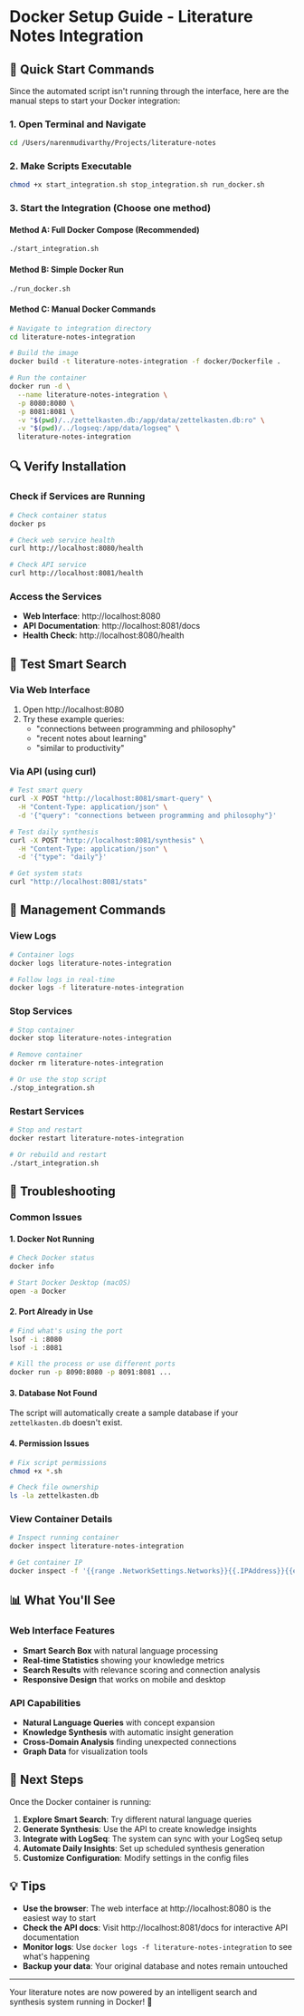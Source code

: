 # Docker Setup Guide - Literature Notes Integration

## 🚀 Quick Start Commands

Since the automated script isn't running through the interface, here are the manual steps to start your Docker integration:

### 1. Open Terminal and Navigate
```bash
cd /Users/narenmudivarthy/Projects/literature-notes
```

### 2. Make Scripts Executable
```bash
chmod +x start_integration.sh stop_integration.sh run_docker.sh
```

### 3. Start the Integration (Choose one method)

#### Method A: Full Docker Compose (Recommended)
```bash
./start_integration.sh
```

#### Method B: Simple Docker Run
```bash
./run_docker.sh
```

#### Method C: Manual Docker Commands
```bash
# Navigate to integration directory
cd literature-notes-integration

# Build the image
docker build -t literature-notes-integration -f docker/Dockerfile .

# Run the container
docker run -d \
  --name literature-notes-integration \
  -p 8080:8080 \
  -p 8081:8081 \
  -v "$(pwd)/../zettelkasten.db:/app/data/zettelkasten.db:ro" \
  -v "$(pwd)/../logseq:/app/data/logseq" \
  literature-notes-integration
```

## 🔍 Verify Installation

### Check if Services are Running
```bash
# Check container status
docker ps

# Check web service health
curl http://localhost:8080/health

# Check API service
curl http://localhost:8081/health
```

### Access the Services
- **Web Interface**: http://localhost:8080
- **API Documentation**: http://localhost:8081/docs
- **Health Check**: http://localhost:8080/health

## 🧠 Test Smart Search

### Via Web Interface
1. Open http://localhost:8080
2. Try these example queries:
   - "connections between programming and philosophy"
   - "recent notes about learning"
   - "similar to productivity"

### Via API (using curl)
```bash
# Test smart query
curl -X POST "http://localhost:8081/smart-query" \
  -H "Content-Type: application/json" \
  -d '{"query": "connections between programming and philosophy"}'

# Test daily synthesis
curl -X POST "http://localhost:8081/synthesis" \
  -H "Content-Type: application/json" \
  -d '{"type": "daily"}'

# Get system stats
curl "http://localhost:8081/stats"
```

## 🔧 Management Commands

### View Logs
```bash
# Container logs
docker logs literature-notes-integration

# Follow logs in real-time
docker logs -f literature-notes-integration
```

### Stop Services
```bash
# Stop container
docker stop literature-notes-integration

# Remove container
docker rm literature-notes-integration

# Or use the stop script
./stop_integration.sh
```

### Restart Services
```bash
# Stop and restart
docker restart literature-notes-integration

# Or rebuild and restart
./start_integration.sh
```

## 🐛 Troubleshooting

### Common Issues

#### 1. Docker Not Running
```bash
# Check Docker status
docker info

# Start Docker Desktop (macOS)
open -a Docker
```

#### 2. Port Already in Use
```bash
# Find what's using the port
lsof -i :8080
lsof -i :8081

# Kill the process or use different ports
docker run -p 8090:8080 -p 8091:8081 ...
```

#### 3. Database Not Found
The script will automatically create a sample database if your `zettelkasten.db` doesn't exist.

#### 4. Permission Issues
```bash
# Fix script permissions
chmod +x *.sh

# Check file ownership
ls -la zettelkasten.db
```

### View Container Details
```bash
# Inspect running container
docker inspect literature-notes-integration

# Get container IP
docker inspect -f '{{range .NetworkSettings.Networks}}{{.IPAddress}}{{end}}' literature-notes-integration
```

## 📊 What You'll See

### Web Interface Features
- **Smart Search Box** with natural language processing
- **Real-time Statistics** showing your knowledge metrics
- **Search Results** with relevance scoring and connection analysis
- **Responsive Design** that works on mobile and desktop

### API Capabilities
- **Natural Language Queries** with concept expansion
- **Knowledge Synthesis** with automatic insight generation
- **Cross-Domain Analysis** finding unexpected connections
- **Graph Data** for visualization tools

## 🎯 Next Steps

Once the Docker container is running:

1. **Explore Smart Search**: Try different natural language queries
2. **Generate Synthesis**: Use the API to create knowledge insights
3. **Integrate with LogSeq**: The system can sync with your LogSeq setup
4. **Automate Daily Insights**: Set up scheduled synthesis generation
5. **Customize Configuration**: Modify settings in the config files

## 💡 Tips

- **Use the browser**: The web interface at http://localhost:8080 is the easiest way to start
- **Check the API docs**: Visit http://localhost:8081/docs for interactive API documentation
- **Monitor logs**: Use `docker logs -f literature-notes-integration` to see what's happening
- **Backup your data**: Your original database and notes remain untouched

---

Your literature notes are now powered by an intelligent search and synthesis system running in Docker! 🎉